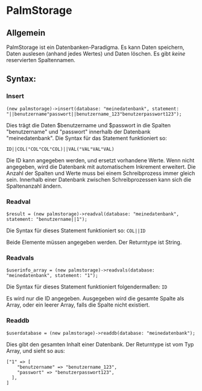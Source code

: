 # PalmStorage

## Allgemein

PalmStorage ist ein Datenbanken-Paradigma.
Es kann Daten speichern, Daten auslesen (anhand jedes Wertes) und Daten löschen.
Es gibt *keine* reservierten Spaltennamen.

## Syntax:

### Insert
```
(new palmstorage)->insert(database: "meinedatenbank", statement: "||benutzername°passwort||benutzername_123°benutzerpasswort123");
```
Dies trägt die Daten $benutzername und $passwort in die Spalten "benutzername" und "passwort" innerhalb der Datenbank "meinedatenbank".
Die Syntax für das Statement funktioniert so:

```ID||COL(°COL°COL°COL)||VAL(°VAL°VAL°VAL)```

Die ID kann angegeben werden, und ersetzt vorhandene Werte.
Wenn nicht angegeben, wird die Datenbank mit automatischem Inkrement erweitert.
Die Anzahl der Spalten und Werte muss bei einem Schreibprozess immer gleich sein.
Innerhalb einer Datenbank zwischen Schreibprozessen kann sich die Spaltenanzahl ändern.

### Readval
```
$result = (new palmstorage)->readval(database: "meinedatenbank", statement: "benutzername||1");
```

Die Syntax für dieses Statement funktioniert so:
```COL||ID```

Beide Elemente müssen angegeben werden. Der Returntype ist String.

### Readvals
```
$userinfo_array = (new palmstorage)->readvals(database: "meinedatenbank", statement: "1");
```

Die Syntax für dieses Statement funktioniert folgendermaßen:
```ID```

Es wird nur die ID angegeben. Ausgegeben wird die gesamte Spalte als Array, oder ein leerer Array, falls die Spalte nicht existiert.

### Readdb
```
$userdatabase = (new palmstorage)->readdb(database: "meinedatenbank");
```

Dies gibt den gesamten Inhalt einer Datenbank.
Der Returntype ist vom Typ Array, und sieht so aus:

```
["1" => [
    "benutzername" => "benutzername_123",
    "passwort" => "benutzerpasswort123",
  ],
]
```
